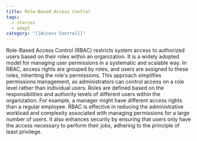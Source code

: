 ```yaml
---
title: Role-Based Access Control
tags:
  - stories
  - adopt
category: "[[Access Control]]"
---
```

Role-Based Access Control (RBAC) restricts system access to authorized users based on their roles within an organization. It is a widely adopted model for managing user permissions in a systematic and scalable way. In RBAC, access rights are grouped by roles, and users are assigned to these roles, inheriting the role's permissions. This approach simplifies permissions management, as administrators can control access on a role level rather than individual users. Roles are defined based on the responsibilities and authority levels of different users within the organization. For example, a manager might have different access rights than a regular employee. RBAC is effective in reducing the administrative workload and complexity associated with managing permissions for a large number of users. It also enhances security by ensuring that users only have the access necessary to perform their jobs, adhering to the principle of least privilege.